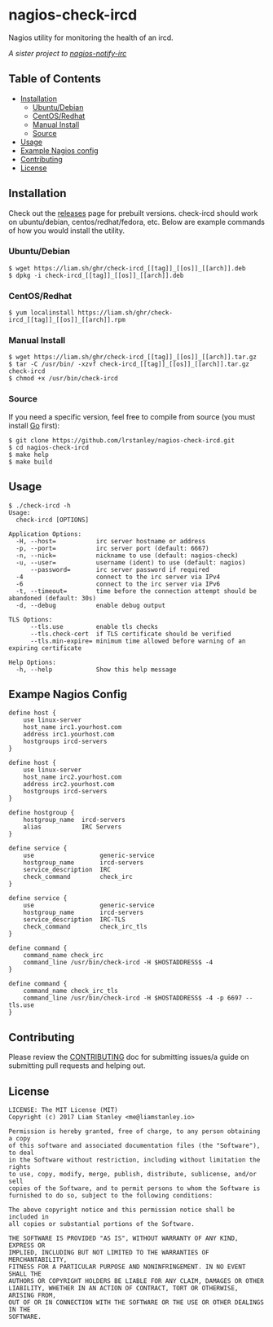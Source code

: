 # nagios-check-ircd

Nagios utility for monitoring the health of an ircd.

_A sister project to [nagios-notify-irc](https://github.com/lrstanley/nagios-notify-irc)_

## Table of Contents
- [Installation](#installation)
  - [Ubuntu/Debian](#ubuntudebian)
  - [CentOS/Redhat](#centosredhat)
  - [Manual Install](#manual-install)
  - [Source](#source)
- [Usage](#usage)
- [Example Nagios config](#example-nagios-config)
- [Contributing](#contributing)
- [License](#license)

## Installation

Check out the [releases](https://github.com/lrstanley/nagios-check-ircd/releases)
page for prebuilt versions. check-ircd should work on ubuntu/debian,
centos/redhat/fedora, etc. Below are example commands of how you would install
the utility.

### Ubuntu/Debian

```console
$ wget https://liam.sh/ghr/check-ircd_[[tag]]_[[os]]_[[arch]].deb
$ dpkg -i check-ircd_[[tag]]_[[os]]_[[arch]].deb
```

### CentOS/Redhat

```console
$ yum localinstall https://liam.sh/ghr/check-ircd_[[tag]]_[[os]]_[[arch]].rpm
```

### Manual Install

```console
$ wget https://liam.sh/ghr/check-ircd_[[tag]]_[[os]]_[[arch]].tar.gz
$ tar -C /usr/bin/ -xzvf check-ircd_[[tag]]_[[os]]_[[arch]].tar.gz check-ircd
$ chmod +x /usr/bin/check-ircd
```

### Source

If you need a specific version, feel free to compile from source (you must
install [Go](https://golang.org/doc/install) first):

```
$ git clone https://github.com/lrstanley/nagios-check-ircd.git
$ cd nagios-check-ircd
$ make help
$ make build
```

## Usage

```console
$ ./check-ircd -h
Usage:
  check-ircd [OPTIONS]

Application Options:
  -H, --host=           irc server hostname or address
  -p, --port=           irc server port (default: 6667)
  -n, --nick=           nickname to use (default: nagios-check)
  -u, --user=           username (ident) to use (default: nagios)
      --password=       irc server password if required
  -4                    connect to the irc server via IPv4
  -6                    connect to the irc server via IPv6
  -t, --timeout=        time before the connection attempt should be abandoned (default: 30s)
  -d, --debug           enable debug output

TLS Options:
      --tls.use         enable tls checks
      --tls.check-cert  if TLS certificate should be verified
      --tls.min-expire= minimum time allowed before warning of an expiring certificate

Help Options:
  -h, --help            Show this help message
```

## Exampe Nagios Config

```
define host {
	use linux-server
	host_name irc1.yourhost.com
	address irc1.yourhost.com
	hostgroups ircd-servers
}

define host {
	use linux-server
	host_name irc2.yourhost.com
	address irc2.yourhost.com
	hostgroups ircd-servers
}

define hostgroup {
    hostgroup_name  ircd-servers
    alias           IRC Servers
}

define service {
	use                  generic-service
	hostgroup_name       ircd-servers
	service_description  IRC
	check_command        check_irc
}

define service {
	use                  generic-service
	hostgroup_name       ircd-servers
	service_description  IRC-TLS
	check_command        check_irc_tls
}

define command {
	command_name check_irc
	command_line /usr/bin/check-ircd -H $HOSTADDRESS$ -4
}

define command {
	command_name check_irc_tls
	command_line /usr/bin/check-ircd -H $HOSTADDRESS$ -4 -p 6697 --tls.use
}
```

## Contributing

Please review the [CONTRIBUTING](https://github.com/lrstanley/nagios-check-ircd/blob/master/CONTRIBUTING.md)
doc for submitting issues/a guide on submitting pull requests and helping out.

## License

    LICENSE: The MIT License (MIT)
    Copyright (c) 2017 Liam Stanley <me@liamstanley.io>

    Permission is hereby granted, free of charge, to any person obtaining a copy
    of this software and associated documentation files (the "Software"), to deal
    in the Software without restriction, including without limitation the rights
    to use, copy, modify, merge, publish, distribute, sublicense, and/or sell
    copies of the Software, and to permit persons to whom the Software is
    furnished to do so, subject to the following conditions:

    The above copyright notice and this permission notice shall be included in
    all copies or substantial portions of the Software.

    THE SOFTWARE IS PROVIDED "AS IS", WITHOUT WARRANTY OF ANY KIND, EXPRESS OR
    IMPLIED, INCLUDING BUT NOT LIMITED TO THE WARRANTIES OF MERCHANTABILITY,
    FITNESS FOR A PARTICULAR PURPOSE AND NONINFRINGEMENT. IN NO EVENT SHALL THE
    AUTHORS OR COPYRIGHT HOLDERS BE LIABLE FOR ANY CLAIM, DAMAGES OR OTHER
    LIABILITY, WHETHER IN AN ACTION OF CONTRACT, TORT OR OTHERWISE, ARISING FROM,
    OUT OF OR IN CONNECTION WITH THE SOFTWARE OR THE USE OR OTHER DEALINGS IN THE
    SOFTWARE.
